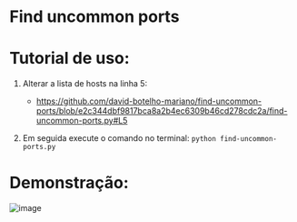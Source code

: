 # Find uncommon ports


# Tutorial de uso:

1) Alterar a lista de hosts na linha 5:
   - https://github.com/david-botelho-mariano/find-uncommon-ports/blob/e2c344dbf9817bca8a2b4ec6309b46cd278cdc2a/find-uncommon-ports.py#L5

2) Em seguida execute o comando no terminal: `python find-uncommon-ports.py`

# Demonstração:

![image](https://user-images.githubusercontent.com/48680041/226016882-bd204e8e-8dbe-4063-8fd6-6951efbd2533.png)
